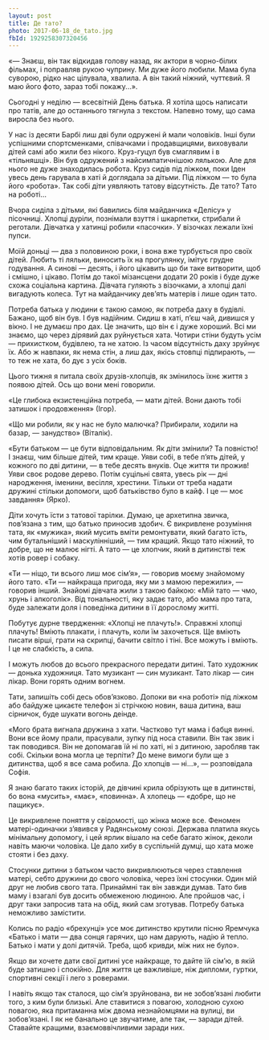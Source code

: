 ```yaml
---
layout: post
title: Де тато?
photo: 2017-06-18_de_tato.jpg
fbId: 1929258307320456
---
```


«— Знаєш, він так відкидав голову назад, як актори в чорно-білих фільмах, і поправляв рукою чуприну. Ми дуже його любили. Мама була суворою, рідко нас цілувала, хвалила. А він такий ніжний, чуттєвий. Я маю його фото, зараз тобі покажу...». 

<!--more-->

Сьогодні у неділю — всесвітній День батька. Я хотіла щось написати про татів, але до останнього тягнула з текстом. Напевно тому, що сама виросла без нього.

У нас із десяти Барбі лиш дві були одружені й мали чоловіків. Інші були успішними спортсменками, співачками і продавщицями, виховували дітей самі або жили без нікого. Круз-гуцул був смаглявим і в «тільняшці». Він був одружений з найсимпатичнішою лялькою. Але для нього не дуже знаходилась робота. Круз сидів під ліжком, поки Іден увесь день гарувала в хаті й доглядала за дітьми. Під ліжком — то була його «робота». Так собі діти уявляють татову відсутність. Де тато? Тато на роботі...

Вчора сиділа з дітьми, які бавились біля майданчика «Делісу» у пісочниці. Хлопці дуріли, познімали взуття і шкарпетки, стрибали й реготали. Дівчатка у хатинці робили «пасочки». У візочках лежали їхні пупси.

Моїй доньці — два з половиною роки, і вона вже турбується про своїх дітей. Любить ті ляльки, виносить їх на прогулянку, імітує грудне годування. А синові — десять, і його цікавить що би таке витворити, щоб і смішно, і цікаво. Потім до такої мізансцени додати 20 років і буде дуже схожа соціальна картина. Дівчата гуляють з візочками, а хлопці далі вигадують колеса. Тут на майданчику дев’ять матерів і лише один тато.

Потреба батька у людини є такою самою, як потреба даху в будівлі. Бажано, щоб він був. І був надійним. Сидиш в хаті, п’єш чай, дивишся у вікно. І не думаєш про дах. Це значить, що він є і дуже хороший. Всі ми знаємо, що через дірявий дах руйнується хата. Чотири стіни будуть усім — прихистком, будівлею, та не хатою. Із часом відсутність даху зруйнує їх. Або ж навпаки, як нема стін, а лиш дах, якісь стовпці підпирають, — то теж не хата, бо дує з усіх боків.

Цього тижня я питала своїх друзів-хлопців, як змінилось їхнє життя з появою дітей. Ось що вони мені говорили.

«Це глибока екзистенційна потреба, — мати дітей. Вони дають тобі затишок і продовження» (Ігор).

«Що ми робили, як у нас не було малючка? Прибирали, ходили на базар, — занудство» (Віталік).

«Бути батьком — це бути відповідальним. Як діти змінили? Та повністю! І знаєш, чим більше дітей, тим краще. Уяви собі, в тебе п’ять дітей, у кожного по дві дитини, — в тебе десять внуків. Оце життя ти прожив! Уяви своє родове дерево. Потім суцільні свята, увесь рік — дні народження, іменини, весілля, хрестини. Тільки от треба надати дружині стільки допомоги, щоб батьківство було в кайф. І це — моє завдання» (Ярко).

Діти хочуть їсти з татової тарілки. Думаю, це архетипна звичка, пов’язана з тим, що батько приносив здобич. Є викривлене розуміння тата, як «мужика», який мусить вміти ремонтувати, який багато їсть, чим бутальніший і маскулінніший, — тим кращий. Якщо тато ніжний, то добре, що не малює нігті. А тато — це хлопчик, який в дитинстві теж хотів ровер і собаку.

«Ти — ніщо, ти всього лиш моє сім’я», — говорив моєму знайомому його тато. «Ти — найкраща пригода, яку ми з мамою пережили», — говорив інший. Знайомі дівчата жили з такою байкою: «Мій тато — чмо, хрунь і алкоголік». Від тональності, яку задає тато, або мама про тата, буде залежати доля і поведінка дитини в її дорослому житті. 

Побутує дурне твердження: «Хлопці не плачуть!». Справжні хлопці плачуть! Вміють плакати, і плачуть, коли їм захочеться. Ще вміють писати вірші, грати на скрипці, бачити світло і тіні. Все можуть і вміють. І це не слабкість, а сила.

І можуть любов до всього прекрасного передати дитині. Тато художник — донька художниця. Тато музикант — син музикант. Тато лікар — син лікар. Вони горять одним вогнем.

Тати, запишіть собі десь обов’язково. Допоки ви «на роботі» під ліжком або байдуже цикаєте телефон зі стрічкою новин, ваша дитина, ваш сірничок, буде шукати вогонь деінде.

«Мого брата вигнала дружина з хати. Частково тут мама і бабця винні. Вони все йому прали, прасували, зупку під носа ставили. Він так звик і так поводився. Він не допомагав їй ні по хаті, ні з дитиною, заробляв так собі. Скільки вона могла це терпіти? До мене вимоги були ще з дитинства, щоб я все сама робила. До хлопців — ні...», — розповідала Софія.

Я знаю багато таких історій, де дівчині крила обрізують ще в дитинстві, бо вона «мусить», «має», «повинна». А хлопець — «добре, що не пащикує».

Це викривлене поняття у свідомості, що жінка може все. Феномен матері-одиначки з’явився у Радянському союзі. Держава платила якусь мінімальну допомогу, і цей ярлик вішало на себе багато жінок, деколи навіть маючи чоловіка. Це дало хибу в суспільній думці, що хата може стояти і без даху. 

Стосунки дитини з батьком часто викривлюються через ставлення матері, себто дружини до свого чоловіка, через їхні стосунки. Один мій друг не любив свого тата. Принаймні так він завжди думав. Тато бив маму і взагалі був досить обмеженою людиною. Але пройшов час, і друг таки запросив тата на обід, який сам зготував. Потребу батька неможливо замістити.

Колись по радіо «брехунці» усе моє дитинство крутили пісню Яремчука «Батько і мати — два сонця гарячих, що нам дарують, надію й тепло. Батько і мати у долі дитячій. Треба, щоб кривди, між них не було».

Якщо ви хочете дати свої дитині усе найкраще, то дайте їй сім’ю, в якій буде затишно і спокійно. Для життя це важливіше, ніж дипломи, гуртки, спортивні секції і лего з роверами.

І навіть якщо так сталося, що сім’я зруйнована, ви не зобов’язані любити того, з ким були близькі. Але ставитися з повагою, холодною сухою повагою, яка притаманна між двома незнайомцями на вулиці, ви зобов’язані. І як не банально це звучатиме, але так, — заради дітей. Ставайте кращими, взаємоввічливими заради них.

